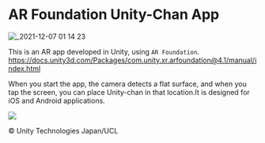 # AR Foundation Unity-Chan App
![_2021-12-07 01 14 23](https://user-images.githubusercontent.com/8685879/144888091-c2c269e5-9621-44f3-98ea-37b01569a523.jpg)

This is an AR app developed in Unity, using `AR Foundation`.  
https://docs.unity3d.com/Packages/com.unity.xr.arfoundation@4.1/manual/index.html

When you start the app, the camera detects a flat surface, and when you tap the screen, you can place Unity-chan in that location.It is designed for iOS and Android applications.  

[![](https://img.youtube.com/vi/qokauSDNhQ8/0.jpg)](https://www.youtube.com/watch?v=qokauSDNhQ8)

© Unity Technologies Japan/UCL
